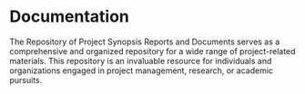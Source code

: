 # Documentation
The Repository of Project Synopsis Reports and Documents serves as a comprehensive and organized repository for a wide range of project-related materials. This repository is an invaluable resource for individuals and organizations engaged in project management, research, or academic pursuits.
